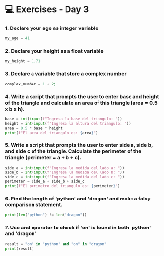 # 💻 Exercises - Day 3

### 1. Declare your age as integer variable

```python
my_age = 41
```

### 2. Declare your height as a float variable

```python
my_height = 1.71
```

### 3. Declare a variable that store a complex number

```python
complex_number = 1 + 2j
```

### 4. Write a script that prompts the user to enter base and height of the triangle and calculate an area of this triangle (area = 0.5 x b x h).

```python
base = int(input(f"Ingresa la base del triangulo: "))
height = int(input(f"Ingresa la altura del triangulo: "))
area = 0.5 * base * height
print(f"El area del triangulo es: {area}")
```

### 5. Write a script that prompts the user to enter side a, side b, and side c of the triangle. Calculate the perimeter of the triangle (perimeter = a + b + c).

```python
side_a = int(input(f"Ingresa la medida del lado a: "))
side_b = int(input(f"Ingresa la medida del lado b: "))
side_c = int(input(f"Ingresa la medida del lado c: "))
perimeter = side_a + side_b + side_c
print(f"El perimetro del triangulo es: {perimeter}")
```

### 6. Find the length of 'python' and 'dragon' and make a falsy comparison statement.

```python
print(len("python") != len("dragon"))
```

### 7. Use and operator to check if 'on' is found in both 'python' and 'dragon'

```python
result = "on" in "python" and "on" in "dragon"
print(result)
```